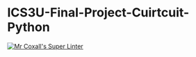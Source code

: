 # ICS3U-Final-Project-Cuirtcuit-Python
[![Mr Coxall's Super Linter](https://github.com/zaida-hammmel2108/ICS3U-Final-Project-Cuirtcuit-Python/workflows/Mr%20Coxall's%20Super%20Linter/badge.svg)](https://github.com/zaida-hammmel2108/ICS3U-Final-Project-Cuirtcuit-Python/actions/)
